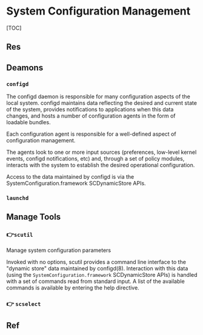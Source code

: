 # System Configuration Management

[TOC]



## Res


## Deamons
### `configd` 
The configd daemon is responsible for many configuration aspects of the local system. configd maintains data reflecting the desired and current state of the system, provides notifications to applications when this data changes, and hosts a number of configuration agents in the form of loadable bundles.

Each configuration agent is responsible for a well-defined aspect of configuration management.

The agents look to one or more input sources (preferences, low-level kernel events, configd notifications, etc) and, through a set of policy modules, interacts with the system to establish the desired operational configuration.

Access to the data maintained by configd is via the SystemConfiguration.framework SCDynamicStore APIs.


### `launchd`



## Manage Tools
### 👉`scutil`
Manage system configuration parameters

Invoked with no options, scutil provides a command line interface to the "dynamic store" data maintained by configd(8).  Interaction with this data (using the `SystemConfiguration.framework` SCDynamicStore APIs) is handled with a set of commands read from standard input.  A list of the available commands is available by entering the help directive.


### 👉 `scselect`



## Ref

